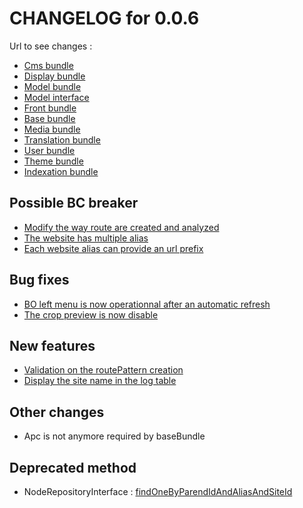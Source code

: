# CHANGELOG for 0.0.6

Url to see changes : 

 - [Cms bundle](https://github.com/itkg/phporchestra-cms-bundle/compare/v0.0.5...v0.0.6)
 - [Display bundle](https://github.com/itkg/phporchestra-display-bundle/compare/v0.0.5...v0.0.6)
 - [Model bundle](https://github.com/itkg/phporchestra-model-bundle/compare/v0.0.5...v0.0.6)
 - [Model interface](https://github.com/itkg/phporchestra-model-interface/compare/v0.0.5...v0.0.6)
 - [Front bundle](https://github.com/itkg/phporchestra-front-bundle/compare/v0.0.5...v0.0.6)
 - [Base bundle](https://github.com/itkg/phporchestra-base-bundle/compare/v0.0.5...v0.0.6)
 - [Media bundle](https://github.com/itkg/phporchestra-media-bundle/compare/v0.0.5...v0.0.6)
 - [Translation bundle](https://github.com/itkg/phporchestra-translation-bundle/compare/v0.0.5...v0.0.6)
 - [User bundle](https://github.com/itkg/phporchestra-user-bundle/compare/v0.0.5...v0.0.6)
 - [Theme bundle](https://github.com/itkg/phporchestra-theme-bundle/compare/v0.0.5...v0.0.6)
 - [Indexation bundle](https://github.com/itkg/phporchestra-indexation-bundle/compare/v0.0.5...v0.0.6)

## Possible BC breaker

 - [Modify the way route are created and analyzed](https://trello.com/c/V4qUttd6/547-5-etq-ufront-je-vois-l-url-comprenant-le-pattern-du-node-ainsi-que-la-concatenation-des-pattern-de-tous-ses-parents-dans-la-dern)
 - [The website has multiple alias](https://trello.com/c/320DdPIj/561-2-etq-ubo-tous-les-alias-d-un-site-n-ont-qu-une-langue-et-un-prefix-possiblement-vide)
 - [Each website alias can provide an url prefix](https://trello.com/c/320DdPIj/561-2-etq-ubo-tous-les-alias-d-un-site-n-ont-qu-une-langue-et-un-prefix-possiblement-vide)

## Bug fixes

 - [BO left menu is now operationnal after an automatic refresh](https://trello.com/c/X72fvY4d/530-2-etq-ubo-les-ne-disparaissent-pas-apres-un-rechargement-du-left-menu)
 - [The crop preview is now disable](https://trello.com/c/c0EuDFjM/521-0-5-etq-ubo-je-ne-vois-plus-la-preview-dans-la-mediatheque)

## New features

 - [Validation on the routePattern creation](https://trello.com/c/T2Y3fQl5/535-2-etq-ufront-une-url-pointe-sur-un-seul-node-dans-une-seule-langue-quelque-soit-la-version-pour-un-host-donne)
 - [Display the site name in the log table](https://trello.com/c/TuJrzEjV/558-1-etq-ubo-dans-le-listing-de-log-je-vois-le-site-courant-utilise-au-moment-de-la-creation-du-log)
 
## Other changes
 - Apc is not anymore required by baseBundle

## Deprecated method
 - NodeRepositoryInterface : [findOneByParendIdAndAliasAndSiteId](https://github.com/itkg/phporchestra-model-interface/blob/master/ModelInterface/Repository/NodeRepositoryInterface.php#L19)
